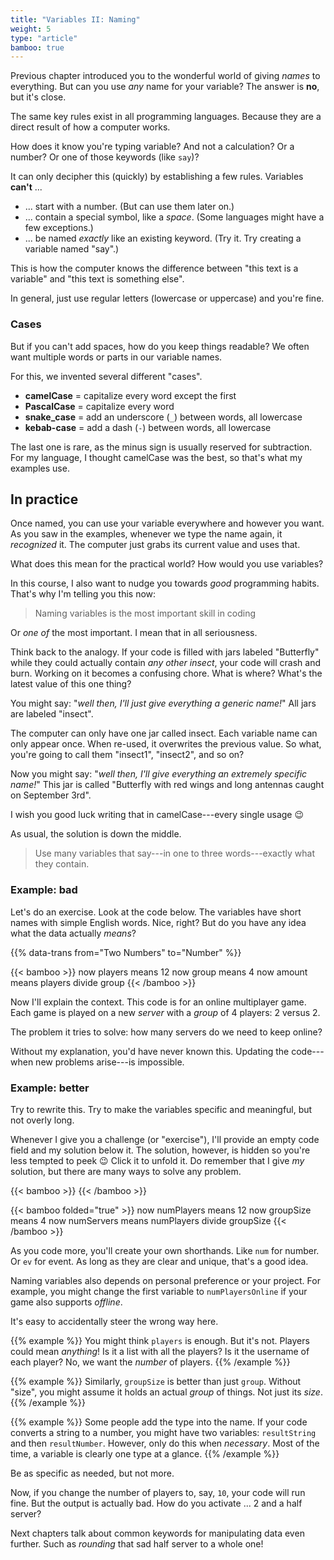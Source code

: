 ```yaml
---
title: "Variables II: Naming"
weight: 5
type: "article"
bamboo: true
---
```


Previous chapter introduced you to the wonderful world of giving _names_ to everything. But can you use _any_ name for your variable? The answer is **no**, but it's close.

The same key rules exist in all programming languages. Because they are a direct result of how a computer works.

How does it know you're typing variable? And not a calculation? Or a number? Or one of those keywords (like `say`)?

It can only decipher this (quickly) by establishing a few rules. Variables **can't** ...

* ... start with a number. (But can use them later on.)
* ... contain a special symbol, like a _space_. (Some languages might have a few exceptions.)
* ... be named _exactly_ like an existing keyword. (Try it. Try creating a variable named "say".)

This is how the computer knows the difference between "this text is a variable" and "this text is something else".

In general, just use regular letters (lowercase or uppercase) and you're fine.

### Cases

But if you can't add spaces, how do you keep things readable? We often want multiple words or parts in our variable names.

For this, we invented several different "cases".

* **camelCase** = capitalize every word except the first
* **PascalCase** = capitalize every word
* **snake_case** = add an underscore (`_`) between words, all lowercase
* **kebab-case** = add a dash (`-`) between words, all lowercase

The last one is rare, as the minus sign is usually reserved for subtraction. For my language, I thought camelCase was the best, so that's what my examples use.

## In practice

Once named, you can use your variable everywhere and however you want. As you saw in the examples, whenever we type the name again, it _recognized_ it. The computer just grabs its current value and uses that.

What does this mean for the practical world? How would you use variables? 

In this course, I also want to nudge you towards _good_ programming habits. That's why I'm telling you this now:

> Naming variables is the most important skill in coding

Or _one of_ the most important. I mean that in all seriousness. 

Think back to the analogy. If your code is filled with jars labeled "Butterfly" while they could actually contain _any other insect_, your code will crash and burn. Working on it becomes a confusing chore. What is where? What's the latest value of this one thing?

You might say: "_well then, I'll just give everything a generic name!_" All jars are labeled "insect".

The computer can only have one jar called insect. Each variable name can only appear once. When re-used, it overwrites the previous value. So what, you're going to call them "insect1", "insect2", and so on?

Now you might say: "_well then, I'll give everything an extremely specific name!_" This jar is called "Butterfly with red wings and long antennas caught on September 3rd".

I wish you good luck writing that in camelCase---every single usage 😉

As usual, the solution is down the middle. 

> Use many variables that say---in one to three words---exactly what they contain.

### Example: bad

Let's do an exercise. Look at the code below. The variables have short names with simple English words. Nice, right? But do you have any idea what the data actually _means_?

{{% data-trans from="Two Numbers" to="Number" %}}

{{< bamboo >}}
now players means 12
now group means 4
now amount means players divide group
{{< /bamboo >}}

Now I'll explain the context. This code is for an online multiplayer game. Each game is played on a new _server_ with a _group_ of 4 players: 2 versus 2.

The problem it tries to solve: how many servers do we need to keep online?

Without my explanation, you'd have never known this. Updating the code---when new problems arise---is impossible.

### Example: better

Try to rewrite this. Try to make the variables specific and meaningful, but not overly long.

Whenever I give you a challenge (or "exercise"), I'll provide an empty code field and my solution below it. The solution, however, is hidden so you're less tempted to peek 😉 Click it to unfold it. Do remember that I give _my_ solution, but there are many ways to solve any problem.

{{< bamboo >}}
{{< /bamboo >}}

{{< bamboo folded="true" >}}
now numPlayers means 12
now groupSize means 4
now numServers means numPlayers divide groupSize
{{< /bamboo >}}

As you code more, you'll create your own shorthands. Like `num` for number. Or `ev` for event. As long as they are clear and unique, that's a good idea.

Naming variables also depends on personal preference or your project. For example, you might change the first variable to `numPlayersOnline` if your game also supports _offline_.

It's easy to accidentally steer the wrong way here. 

{{% example %}}
You might think `players` is enough. But it's not. Players could mean _anything_! Is it a list with all the players? Is it the username of each player? No, we want the _number_ of players.
{{% /example %}}

{{% example %}}
Similarly, `groupSize` is better than just `group`. Without "size", you might assume it holds an actual _group_ of things. Not just its _size_. 
{{% /example %}}

{{% example %}}
Some people add the type into the name. If your code converts a string to a number, you might have two variables: `resultString` and then `resultNumber`. However, only do this when _necessary_. Most of the time, a variable is clearly one type at a glance.
{{% /example %}}

Be as specific as needed, but not more.

Now, if you change the number of players to, say, `10`, your code will run fine. But the output is actually bad. How do you activate ... 2 and a half server?

Next chapters talk about common keywords for manipulating data even further. Such as _rounding_ that sad half server to a whole one!
